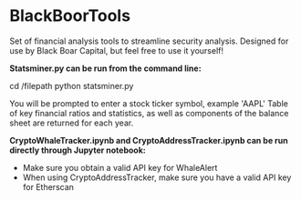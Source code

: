 # BlackBoorTools

Set of financial analysis tools to streamline security analysis. Designed for use by Black Boar Capital, but feel free to use it yourself!

**Statsminer.py can be run from the command line:**

  cd /filepath
  python statsminer.py

You will be prompted to enter a stock ticker symbol, example 'AAPL'
Table of key financial ratios and statistics, as well as components of the balance sheet are returned for each year.

**CryptoWhaleTracker.ipynb and CryptoAddressTracker.ipynb can be run directly through Jupyter notebook:**

  - Make sure you obtain a valid API key for WhaleAlert
  - When using CryptoAddressTracker, make sure you have a valid API key for Etherscan
